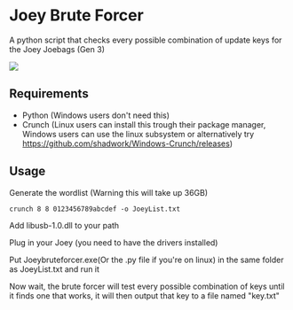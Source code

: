 # Joey Brute Forcer

A python script that checks every possible combination of update keys for the Joey Joebags (Gen 3)

![](https://i.gyazo.com/bbdd483fe5b5b68ac6b06fbd916a379d.gif)

## Requirements

- Python (Windows users don't need this)
- Crunch (Linux users can install this trough their package manager, Windows users can use the linux subsystem or alternatively try https://github.com/shadwork/Windows-Crunch/releases)

## Usage

Generate the wordlist (Warning this will take up 36GB)
```
crunch 8 8 0123456789abcdef -o JoeyList.txt 
```

Add libusb-1.0.dll to your path

Plug in your Joey (you need to have the drivers installed)

Put Joeybruteforcer.exe(Or the .py file if you're on linux) in the same folder as JoeyList.txt and run it

Now wait, the brute forcer will test every possible combination of keys until it finds one that works, it will then output that key to a file named "key.txt"
